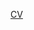 <!-- 
welcome: I am Yangliduo Lai 
[![Typing SVG](https://readme-typing-svg.demolab.com?font=Fira+Code&pause=1000&color=4523E1&width=435&lines=I+am+Yangliduo+Lai!)](https://git.io/typing-svg)
-->

<!-- cv -->
[CV](https://www.overleaf.com/project/671316739c88952666b0ab30)

<!--
**Yangliduo-Lai/Yangliduo-Lai** is a ✨ _special_ ✨ repository because its `README.md` (this file) appears on your GitHub profile.

Here are some ideas to get you started:

- 🔭 I’m currently working on ...
- 🌱 I’m currently learning ...
- 👯 I’m looking to collaborate on ...
- 🤔 I’m looking for help with ...
- 💬 Ask me about ...
- 📫 How to reach me: ...
- 😄 Pronouns: ...
- ⚡ Fun fact: ...
-->
